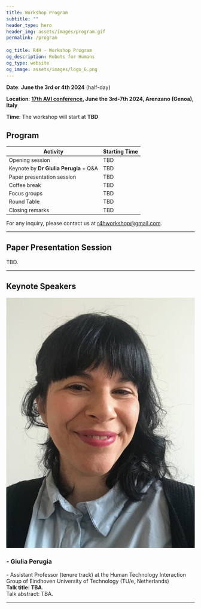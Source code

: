 ```yaml
---
title: Workshop Program
subtitle: ""
header_type: hero
header_img: assets/images/program.gif
permalink: /program

og_title: R4H - Workshop Program
og_description: Robots for Humans
og_type: website
og_image: assets/images/logo_6.png
---
```


**Date**: **June the 3rd or 4th 2024** (half-day)

**Location**:  **[17th AVI conference](https://avi2024.dibris.unige.it/), June the 3rd-7th 2024, Arenzano (Genoa), Italy**

**Time**: The workshop will start at **TBD**

<!--**Attend Online**: [**Zoom link** (TDB)]()-->

## Program

| **Activity**                             | **Starting Time**  |
|------------------------------------------|--------------------------------|
| Opening session                          | TBD                            |
| Keynote by **Dr Giulia Perugia** + Q&A   | TBD                            |
| Paper presentation session               | TBD                            |
| Coffee break                             | TBD                            |
| Focus groups                             | TBD                            |
| Round Table                              | TBD                            |
| Closing remarks                          | TBD                            |

For any inquiry, please contact us at [r4hworkshop@gmail.com](mailto:r4hworkshop@gmail.com).

 ---

## Paper Presentation Session

TBD.

<!-- 

Authors will have **5 minutes** to showcase their contribution live, followed by **3 minutes** for Questions & Answers.

The contributions will be presented in the following order:
1. [**Towards the use of a social mediator robot in a school setting**](/ground-workshop/cooper), *Sara Cooper and Randy Gomez*
   
2. [**Group Storytelling in Learning Activities Using ChatGPT for Story Generation**](/ground-workshop/rusu), *Anne-Marie Rusu and Daniel Carnieto Tozadore*
   
3. [**Detecting agreement in multi-party dialogue - evaluating speaker diarisation versus a procedural baseline to enhance user engagement.**](/ground-workshop/addlesee), *Angus Addlesee, Daniel Denley, Andy Edmondson, Nancie Gunson, Daniel Hernandez Garcia, Alexandre Kha, Oliver Lemon, James Ndubuisi, Neil O'Reilly, Lia Perochaud, Raphaël Valeri, Miebaka Worika*
   
4. [**Detecting Agreement in Multi-party Conversational AI**](/ground-workshop/schauer), *Laura Schauer, Jason Sweeney, Charlie Lyttle, Zein Said, Aron Szeles, Cale Clark, Nancie Gunson, Katie McAskill, Xander Wickham, Tom	Byas, Daniel Hernandez Garcia, Angus Addlesee, Oliver Lemon*
   
5. [**Asch Meets HRI - Human Conformity to Robot Groups**](/ground-workshop/bernotat), *Jasmin Bernotat, Doreen Jirak, Eduardo Benitez Sandoval, Francisco Cruz* 

-->

---

## Keynote Speakers

<section class="light">
    <div class="container py-2">
        <article class="postcard light blue">
            <a class="postcard__img_link" href="#">
                <img class="postcard__img" src="assets/images/keynote_GP.png" alt="Giulia Perugia" />
            </a>
            <div class="postcard__text t-dark">
                <h1 class="postcard__title blue">- Giulia Perugia</h1>
                <div class="postcard__subtitle small">
				- Assistant Professor (tenure track) at the Human Technology Interaction Group of Eindhoven University of Technology (TU/e, Netherlands)
				</div>
                <div class="postcard__bar"></div>
                <div class="postcard__preview-txt"><b>Talk title: TBA.</b> <br> Talk abstract: TBA.</div>
            </div>
        </article>
    </div>
</section>

---